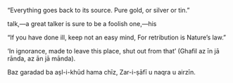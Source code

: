“Everything goes back to its source. Pure gold, or silver or tin.” 


talk,—a great talker is sure to be a foolish one,—his 


“If you have done ill, keep not an easy mind, For retribution is Nature’s law.” 


‘In ignorance, made to leave this place, shut out from that’ (Ghafil az īn jā rānda, az ān jā mānda). 


Baz garadad ba aṣl-i-khūd hama chīz, Zar-i-ṣāfī u naqra u airzīn. 



